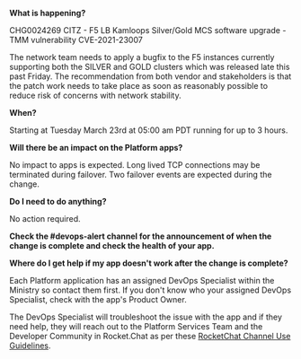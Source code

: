 **What is happening?**

CHG0024269 CITZ - F5 LB Kamloops Silver/Gold MCS software upgrade - TMM vulnerability CVE-2021-23007

The network team needs to apply a bugfix to the F5 instances currently supporting both the SILVER and GOLD clusters which was released late this past Friday. The recommendation from both vendor and stakeholders is that the patch work needs to take place as soon as reasonably possible to reduce risk of concerns with network stability.

**When?**

Starting at Tuesday March 23rd at 05:00 am PDT running for up to 3 hours.

**Will there be an impact on the Platform apps?**

No impact to apps is expected. Long lived TCP connections may be terminated during failover. Two failover events are expected during the change.

**Do I need to do anything?**

No action required.

**Check the #devops-alert channel for the announcement of when the change is complete and check the health of your app.**

**Where do I get help if my app doesn't work after the change is complete?**

Each Platform application has an assigned DevOps Specialist within the Ministry so contact them first. If you don't know who your assigned DevOps Specialist, check with the app's Product Owner.

The DevOps Specialist will troubleshoot the issue with the app and if they need help, they will reach out to the Platform Services Team and the Developer Community in Rocket.Chat as per these [RocketChat Channel Use Guidelines](
https://developer.gov.bc.ca/Getting-human-support-for-issues-not-covered-by-devops-requests).
